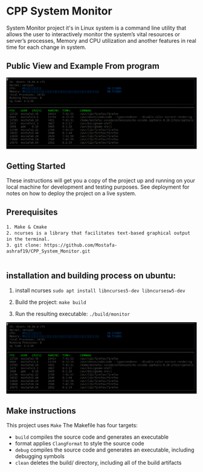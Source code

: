 # CPP System Monitor

System Monitor project it's in Linux system is a command line utility that allows the user to interactively monitor the system’s vital resources or server’s processes, Memory and CPU utilization and another features in real time for each change in system.

## Public View and Example From program

![Example](
https://github.com/Mostafa-ashraf19/CPP_System_Monitor/blob/master/images/System%20Monitor%20Example.png
)

## Getting Started

These instructions will get you a copy of the project up and running on your local machine  for development and testing purposes. See deployment for notes on how to deploy the project on a live system.


## Prerequisites

``` 
1. Make & Cmake
2. ncurses is a library that facilitates text-based graphical output in the terminal.
3. git clone: https://github.com/Mostafa-ashraf19/CPP_System_Monitor.git 
 
``` 

## installation and building process on ubuntu:
1. install ncurses ```sudo apt install libncurses5-dev libncursesw5-dev```

2. Build the project: ```make build``` 

3. Run the resulting executable: ```./build/monitor```

![Example](
https://github.com/Mostafa-ashraf19/CPP_System_Monitor/blob/master/images/System%20Monitor%20Example.png
)


## Make instructions

This project uses ``Make`` The Makefile has four targets:
  - ```build``` compiles the source code and generates an executable
  - format applies ```ClangFormat``` to style the source code
  - ```debug``` compiles the source code and generates an executable, including debugging symbols
  - ```clean``` deletes the build/ directory, including all of the build artifacts



